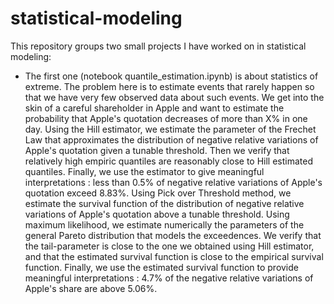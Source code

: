 # statistical-modeling

This repository groups two small projects I have worked on in statistical modeling:
- The first one (notebook quantile_estimation.ipynb) is about statistics of extreme. The problem here is to estimate events that rarely happen so that we have very few observed data about such events. We get into the skin of a careful shareholder in Apple and want to estimate the probability that Apple's quotation decreases of more than X% in one day. 
Using the Hill estimator, we estimate the parameter of the Frechet Law that approximates the distribution of negative relative variations of Apple's quotation given a tunable threshold. Then we verify that relatively high empiric quantiles are reasonably close to Hill estimated quantiles. Finally, we use the estimator to give meaningful interpretations : less than 0.5% of negative relative variations of Apple's quotation exceed 8.83%.
Using Pick over Threshold method, we estimate the survival function of the distribution of negative relative variations of Apple's quotation above a tunable threshold. Using maximum likelihood, we estimate numerically the parameters of the general Pareto distribution that models the exceedences. We verify that the tail-parameter is close to the one we obtained using Hill estimator, and that the estimated survival function is close to the empirical survival function. Finally, we use the estimated survival function to provide meaningful interpretations : 4.7% of the negative relative variations of Apple's share are above 5.06%.
